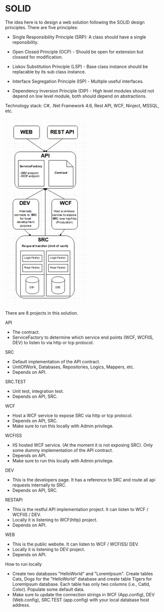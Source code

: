 # SOLID

The idea here is to design a web solution following the SOLID design principles. There are five principles:

  - Single Responsibility Principle (SRP): A class should have a single reponsibility.

  - Open Closed Principle (OCP) - Should be open for extension but clossed for modification.

  - Liskov Substitution Principle (LSP) - Base class instance should be replacable by its sub class instance.

  - Interface Segregation Principle (ISP) - Multiple useful interfaces.

  - Dependency Inversion Principle (DIP) - High level modules should not depend on low level module, both should depend on abstractions.

Technology stack: C#, .Net Framework 4.6, Rest API, WCF, Ninject, MSSQL, etc.

<img src="Solid.jpg" />

There are 8 projects in this solution.

API 
  - The contract.
  - ServiceFactory to determine which service end points (WCF, WCFIIS, DEV) to listen to via http or tcp protocol.


SRC
  - Default implementation of the API contract.
  - UnitOfWork, Databases, Repositories, Logics, Mappers, etc. 
  - Depends on API.


SRC.TEST
  - Unit test, integration test.
  - Depends on API, SRC.


WCF 
  - Host a WCF service to expose SRC via http or tcp protocol.
  - Depends on API, SRC.
  - Make sure to run this locally with Admin privilege.
  
  
WCFISS 
  - IIS hosted WCF service. (At the moment it is not exposing SRC). Only some dummy implementation of the API contract.
  - Depends on API.
  - Make sure to run this locally with Admin privilege.
  
  
DEV
  - This is the developers page. It has a reference to SRC and route all api requests internally to SRC.
  - Depends on API, SRC.
  

RESTAPI
  - This is the restful API implementation project. It can listen to WCF / WCFIIS / DEV.
  - Locally it is listening to WCF(http) project.
  - Depends on API.
  

WEB 
  - This is the public website. It can listen to WCF / WCFISS/ DEV.
  - Locally it is listening to DEV project.
  - Depends on API.
  
  
How to run locally

  - Create two databases "HelloWorld" and "LoremIpsum". Create tables Cats, Dogs for the "HelloWorld" database and create table Tigers for LoremIpsum database. Each  table has only two columns (i.e., CatId, Color). Populate some default data.
  - Make sure to update the connection strings in WCF (App.config), DEV (Web.config), SRC.TEST (app.config) with your local database host address. 
